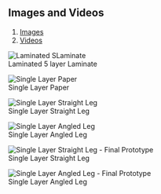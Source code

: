 ## Images and Videos

1. [Images](https://github.com/tessellationrobot/tessellationrobot.github.io/tree/main/Images)
2. [Videos](/Videos.md)


![Laminated SLaminate](/20220426_165259.jpg)  
Laminated 5 layer Laminate

![Single Layer Paper](/20220426_180114.jpg)  
Single Layer Paper  

![Single Layer Straight Leg](/20220426_165334.jpg)  
Single Layer Straight Leg 

![Single Layer Angled Leg](/20220426_165359.jpg)  
Single Layer Angled Leg

![Single Layer Straight Leg - Final Prototype](/20220424_154900.jpg)  
Single Layer Straight Leg 

![Single Layer Angled Leg - Final Prototype](/20220428_094303.jpg)  
Single Layer Angled Leg
